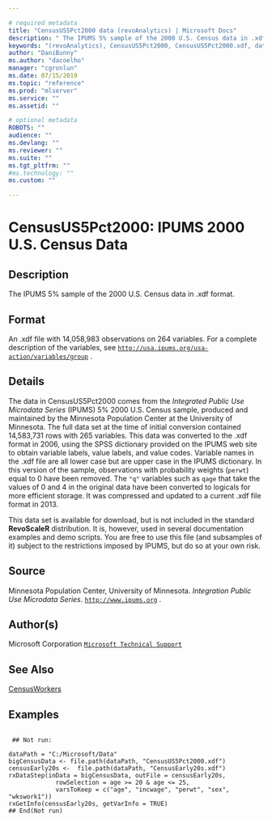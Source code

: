 ```yaml
--- 

# required metadata 
title: "CensusUS5Pct2000 data (revoAnalytics) | Microsoft Docs" 
description: " The IPUMS 5% sample of the 2000 U.S. Census data in .xdf format. " 
keywords: "(revoAnalytics), CensusUS5Pct2000, CensusUS5Pct2000.xdf, datasets" 
author: "DaniBunny"
ms.author: "dacoelho" 
manager: "cgronlun" 
ms.date: 07/15/2019
ms.topic: "reference" 
ms.prod: "mlserver" 
ms.service: "" 
ms.assetid: "" 

# optional metadata 
ROBOTS: "" 
audience: "" 
ms.devlang: "" 
ms.reviewer: "" 
ms.suite: "" 
ms.tgt_pltfrm: "" 
#ms.technology: "" 
ms.custom: "" 

--- 
```





 # CensusUS5Pct2000: IPUMS 2000 U.S. Census Data 
 ## Description

The IPUMS 5% sample of the 2000 U.S. Census data in .xdf format.


 ## Format

An .xdf file with 14,058,983 observations on 264 variables. For a
complete description of the variables, see
[`http://usa.ipums.org/usa-action/variables/group`](http://usa.ipums.org/usa-action/variables/group)
.


 ## Details

The data in CensusUS5Pct2000 comes from the *Integrated Public Use
Microdata Series* (IPUMS) 5% 2000 U.S. Census sample, produced and maintained
by the Minnesota Population Center at the University of Minnesota. The full
data set at the time of initial conversion contained 14,583,731 rows
with 265 variables. This data was converted to the .xdf format in 2006,
using the SPSS dictionary provided on the IPUMS web site to obtain variable
labels, value labels, and value codes. Variable names in the .xdf file
are all lower case but are upper case in the IPUMS dictionary. In this version
of the sample, observations with probability weights (`perwt`) equal to 0
have been removed. The `"q"` variables such as `qage` that take the
values of 0 and 4 in the original data have been converted to logicals for
more efficient storage. It was compressed and updated to a current .xdf
file format in 2013.

This data set is available for download, but is not
included in the standard **RevoScaleR** distribution. It is, however, used
in several documentation examples and demo scripts. You are free to use this
file (and subsamples of it) subject to the restrictions imposed by IPUMS, but
do so at your own risk.


 ## Source

Minnesota Population Center, University of Minnesota. *Integration Public
Use Microdata Series*. [`http://www.ipums.org`](http://www.ipums.org)
.


 ## Author(s)
 Microsoft Corporation [`Microsoft Technical Support`](https://go.microsoft.com/fwlink/?LinkID=698556&clcid=0x409)


 ## See Also

[CensusWorkers](CensusWorkers.md)

 ## Examples

 ```

  ## Not run:

dataPath = "C:/Microsoft/Data"
bigCensusData <- file.path(dataPath, "CensusUS5Pct2000.xdf") 
censusEarly20s <-  file.path(dataPath, "CensusEarly20s.xdf")
rxDataStep(inData = bigCensusData, outFile = censusEarly20s,
              rowSelection = age >= 20 & age <= 25,
              varsToKeep = c("age", "incwage", "perwt", "sex", "wkswork1")) 
rxGetInfo(censusEarly20s, getVarInfo = TRUE) 
 ## End(Not run) 
```



